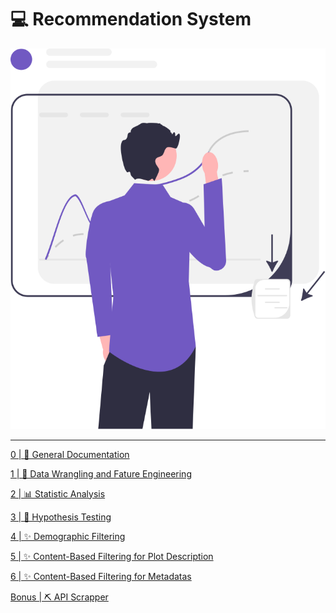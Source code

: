 # 💻 Recommendation System

<div align="center">
  <img src='./images/data-science.svg' alt='Data Science' />
</div>

---

[0 | 📃 General Documentation](https://github.com/CSFelix/recommendation-system/blob/main/0%20-%20general%20documentation.ipynb)

[1 | 🧼 Data Wrangling and Fature Engineering](https://github.com/CSFelix/recommendation-system/blob/main/1%20-%20data%20wrangling%20and%20feature%20engineering.ipynb)

[2 | 📊 Statistic Analysis](https://github.com/CSFelix/recommendation-system/blob/main/2%20-%20statistic%20analysis.ipynb)

[3 | 🧪 Hypothesis Testing](https://github.com/CSFelix/recommendation-system/blob/main/3%20-%20hypothesis%20testing.ipynb)

[4 | ✨ Demographic Filtering](https://github.com/CSFelix/recommendation-system/blob/main/4%20-%20demographic%20filtering.ipynb)

[5 | ✨ Content-Based Filtering for Plot Description](https://github.com/CSFelix/recommendation-system/blob/main/5%20-%20content-based%20filtering%20-%20plot%20description.ipynb)

[6 | ✨ Content-Based Filtering for Metadatas](https://github.com/CSFelix/recommendation-system/blob/main/6%20-%20content-based%20filtering%20-%20metadatas.ipynb)

[Bonus | ⛏️ API Scrapper](https://github.com/CSFelix/recommendation-system/blob/main/bonus%20-%20scrapper.ipynb)
